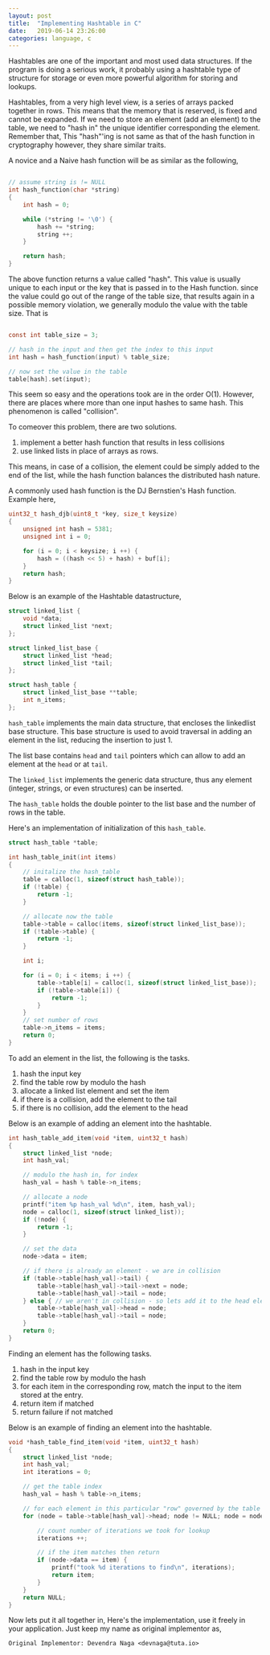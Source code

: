 ```yaml
---
layout: post
title:  "Implementing Hashtable in C"
date:   2019-06-14 23:26:00
categories: language, c
---
```


Hashtables are one of the important and most used data structures. If the program is doing a serious work, it probably using a hashtable type of structure for storage or even more powerful algorithm for storing and lookups.

Hashtables, from a very high level view, is a series of arrays packed together in rows. This means that the memory that is reserved, is fixed and cannot be expanded. If we need to store an element (add an element) to the table, we need to "hash in" the unique identifier corresponding the element. Remember that, This "hash"'ing is not same as that of the hash function in cryptography however, they share similar traits.

A novice and a Naive hash function will be as similar as the following,

```c

// assume string is != NULL
int hash_function(char *string)
{
    int hash = 0;

    while (*string != '\0') {
        hash += *string;
        string ++;
    }

    return hash;
}

```

The above function returns a value called "hash". This value is usually unique to each input or the key that is passed in to the Hash function. since the value could go out of the range of the table size, that results again in a possible memory violation, we generally modulo the value with the table size. That is

```c

const int table_size = 3;

// hash in the input and then get the index to this input
int hash = hash_function(input) % table_size;

// now set the value in the table
table[hash].set(input);

```

This seem so easy and the operations took are in the order O(1). However, there are places where more than one input hashes to same hash. This phenomenon is called "collision".

To comeover this problem, there are two solutions.

1. implement a better hash function that results in less collisions
2. use linked lists in place of arrays as rows.

This means, in case of a collision, the element could be simply added to the end of the list, while the hash function balances the distributed hash nature.

A commonly used hash function is the DJ Bernstien's Hash function. Example here,

```c
uint32_t hash_djb(uint8_t *key, size_t keysize)
{
    unsigned int hash = 5381;
    unsigned int i = 0;

    for (i = 0; i < keysize; i ++) {
        hash = ((hash << 5) + hash) + buf[i];
    }
    return hash;
}
```

Below is an example of the Hashtable datastructure,

```c
struct linked_list {
    void *data;
    struct linked_list *next;
};

struct linked_list_base {
    struct linked_list *head;
    struct linked_list *tail;
};

struct hash_table {
    struct linked_list_base **table;
    int n_items;
};
```

`hash_table` implements the main data structure, that encloses the linkedlist base structure. This base structure is used to avoid traversal in adding an element in the list, reducing the insertion to just 1.

The list base contains `head` and `tail` pointers which can allow to add an element at the `head` or at `tail`.

The `linked_list` implements the generic data structure, thus any element (integer, strings, or even structures) can be inserted.

The `hash_table` holds the double pointer to the list base and the number of rows in the table.

Here's an implementation of initialization of this `hash_table`.

```c
struct hash_table *table;

int hash_table_init(int items)
{
    // initalize the hash_table
    table = calloc(1, sizeof(struct hash_table));
    if (!table) {
        return -1;
    }

    // allocate now the table
    table->table = calloc(items, sizeof(struct linked_list_base));
    if (!table->table) {
        return -1;
    }

    int i;

    for (i = 0; i < items; i ++) {
        table->table[i] = calloc(1, sizeof(struct linked_list_base));
        if (!table->table[i]) {
            return -1;
        }
    }
    // set number of rows
    table->n_items = items;
    return 0;
}
```

To add an element in the list, the following is the tasks.

1. hash the input key
2. find the table row by modulo the hash
3. allocate a linked list element and set the item
4. if there is a collision, add the element to the tail
5. if there is no collision, add the element to the head

Below is an example of adding an element into the hashtable.

```c
int hash_table_add_item(void *item, uint32_t hash)
{
    struct linked_list *node;
    int hash_val;

    // modulo the hash in, for index
    hash_val = hash % table->n_items;

    // allocate a node
    printf("item %p hash_val %d\n", item, hash_val);
    node = calloc(1, sizeof(struct linked_list));
    if (!node) {
        return -1;
    }

    // set the data
    node->data = item;

    // if there is already an element - we are in collision 
    if (table->table[hash_val]->tail) {
        table->table[hash_val]->tail->next = node;
        table->table[hash_val]->tail = node;
    } else { // we aren't in collision - so lets add it to the head element
        table->table[hash_val]->head = node;
        table->table[hash_val]->tail = node;
    }
    return 0;
}
```

Finding an element has the following tasks.

1. hash in the input key
2. find the table row by modulo the hash
3. for each item in the corresponding row, match the input to the item stored at the entry.
4. return item if matched
5. return failure if not matched

Below is an example of finding an element into the hashtable.

```c
void *hash_table_find_item(void *item, uint32_t hash)
{
    struct linked_list *node;
    int hash_val;
    int iterations = 0;

    // get the table index
    hash_val = hash % table->n_items;

    // for each element in this particular "row" governed by the table index
    for (node = table->table[hash_val]->head; node != NULL; node = node->next) {

        // count number of iterations we took for lookup
        iterations ++;

        // if the item matches then return
        if (node->data == item) {
            printf("took %d iterations to find\n", iterations);
            return item;
        }
    }
    return NULL;
}
```

Now lets put it all together in, Here's the implementation, use it freely in your application. Just keep my name as original implementor as,

```
Original Implementor: Devendra Naga <devnaga@tuta.io>
```


<script src="https://gist.github.com/DevNaga/59a51004cdd48ff058149c738f1dccae.js"></script>










